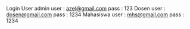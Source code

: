 Login User 
admin
user : azel@gmail.com
pass : 123
Dosen
user : dosen@gmail.com
pass : 1234
Mahasiswa 
user : mhs@gmail.com
pass : 1234
